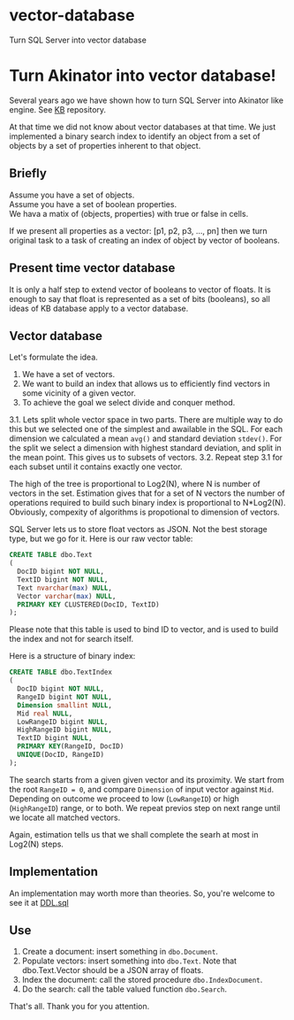 # vector-database
Turn SQL Server into vector database

# Turn Akinator into vector database!

Several years ago we have shown how to turn SQL Server into Akinator like engine. See [KB](https://github.com/nesterovsky-bros/KB) repository.

At that time we did not know about vector databases at that time.
We just implemented a binary search index to identify an object from a set of objects by a set of properties inherent to that object.

Briefly
-------

Assume you have a set of objects.  
Assume you have a set of boolean properties.  
We hava a matix of (objects, properties) with true or false in cells.  

If we present all properties as a vector: [p1, p2, p3, ..., pn] then we turn original task to a task of creating an index of object by vector of booleans.

Present time vector database
----------------------------

It is only a half step to extend vector of booleans to vector of floats. It is enough to say that float is represented as a set of bits (booleans), so all ideas of KB database apply to a vector database.

Vector database
---------------

Let's formulate the idea.

1. We have a set of vectors.
2. We want to build an index that allows us to efficiently find vectors in some vicinity of a given vector.
3. To achieve the goal we select divide and conquer method.

3.1. Lets split whole vector space in two parts.
     There are multiple way to do this but we selected one of the simplest and awailable in the SQL.
     For each dimension we calculated a mean `avg()` and standard deviation `stdev()`.
     For the split we select a dimension with highest standard deviation, and split in the mean point.
     This gives us to subsets of vectors.
3.2. Repeat step 3.1 for each subset until it contains exactly one vector.

The high of the tree is proportional to Log2(N), where N is number of vectors in the set.
Estimation gives that for a set of N vectors the number of operations required to build such binary index is proportional to N*Log2(N).
Obviously, compexity of algorithms is propotional to dimension of vectors.

SQL Server lets us to store float vectors as JSON. Not the best storage type, but we go for it.
Here is our raw vector table:

```SQL
CREATE TABLE dbo.Text
(
  DocID bigint NOT NULL,
  TextID bigint NOT NULL,
  Text nvarchar(max) NULL,
  Vector varchar(max) NULL,
  PRIMARY KEY CLUSTERED(DocID, TextID)
);
```

Please note that this table is used to bind ID to vector, and is used to build the index and not for search itself.

Here is a structure of binary index:

```SQL
CREATE TABLE dbo.TextIndex
(
  DocID bigint NOT NULL,
  RangeID bigint NOT NULL,
  Dimension smallint NULL,
  Mid real NULL,
  LowRangeID bigint NULL,
  HighRangeID bigint NULL,
  TextID bigint NULL,
  PRIMARY KEY(RangeID, DocID) 
  UNIQUE(DocID, RangeID)
);
```

The search starts from a given given vector and its proximity.
We start from the root `RangeID = 0`, and compare `Dimension` of input vector against `Mid`.
Depending on outcome we proceed to low (`LowRangeID`) or high (`HighRangeID`) range, or to both.
We repeat previos step on next range until we locate all matched vectors.

Again, estimation tells us that we shall complete the searh at most in Log2(N) steps.

Implementation
--------------
An implementation may worth more than theories.
So, you're welcome to see it at [DDL.sql](./DDL.sql)

Use
---
1. Create a document: insert something in `dbo.Document`.
2. Populate vectors: insert something into `dbo.Text`. Note that dbo.Text.Vector should be a JSON array of floats.
3. Index the document: call the stored procedure `dbo.IndexDocument`.
4. Do the search: call the table valued function `dbo.Search`.

That's all.
Thank you for you attention.
